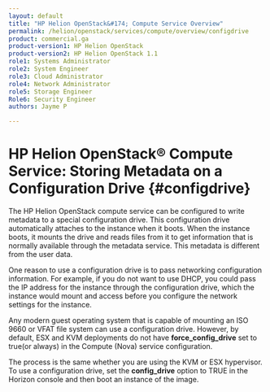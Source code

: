 ```yaml
---
layout: default
title: "HP Helion OpenStack&#174; Compute Service Overview"
permalink: /helion/openstack/services/compute/overview/configdrive
product: commercial.ga
product-version1: HP Helion OpenStack
product-version2: HP Helion OpenStack 1.1
role1: Systems Administrator 
role2: System Engineer
role3: Cloud Administrator
role4: Network Administrator
role5: Storage Engineer
Role6: Security Engineer
authors: Jayme P

---
```

<!--UNDER REVISION-->

<script>

function PageRefresh {
onLoad="window.refresh"
}

PageRefresh();

</script>

<!--
<p style="font-size: small;"> <a href="/helion/openstack/services/tripleo/overview/">&#9664; PREV</a> | <a href="/helion/openstack/services/overview/">&#9650; UP</a> | <a href="/helion/openstack/services/identity/overview/"> NEXT &#9654</a> </p>
-->

# HP Helion OpenStack&#174; Compute Service: Storing Metadata on a Configuration Drive {#configdrive}

The HP Helion OpenStack compute service can be configured to write metadata to a special configuration drive. This configuration drive automatically attaches to the instance when it boots. When the instance boots, it mounts the drive and reads files from it to get information that is normally available through the metadata service. This metadata is different from the user data.

One reason to use a configuration drive is to pass networking configuration information. For example, if you do not want to use DHCP, you could pass the IP address for the instance through the configuration drive, which the instance would mount and access before you configure the network settings for the instance.

Any modern guest operating system that is capable of mounting an ISO 9660 or VFAT file system can use a configuration drive. However, by default, ESX and KVM deployments do not have **force&#095;config_drive** set to true(or always) in the Compute (Nova) service configuration.

The process is the same whether you are using the KVM or ESX hypervisor.
To use a configuration drive, set the **config_drive** option to TRUE in the Horizon console and then boot an instance of the image.



